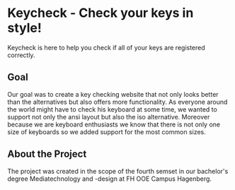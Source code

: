 # Keycheck - Check your keys in style!
Keycheck is here to help you check if all of your keys are registered correctly.

## Goal
Our goal was to create a key checking website that not only looks better than the alternatives but also offers more functionality. As everyone around the world might have to check his keyboard at some time, we wanted to support not only the ansi layout but also the iso alternative. Moreover because we are keyboard enthusiasts we know that there is not only one size of keyboards so we added support for the most common sizes.

## About the Project
The project was created in the scope of the fourth semset in our bachelor's degree Mediatechnology and -design at FH OOE Campus Hagenberg.
